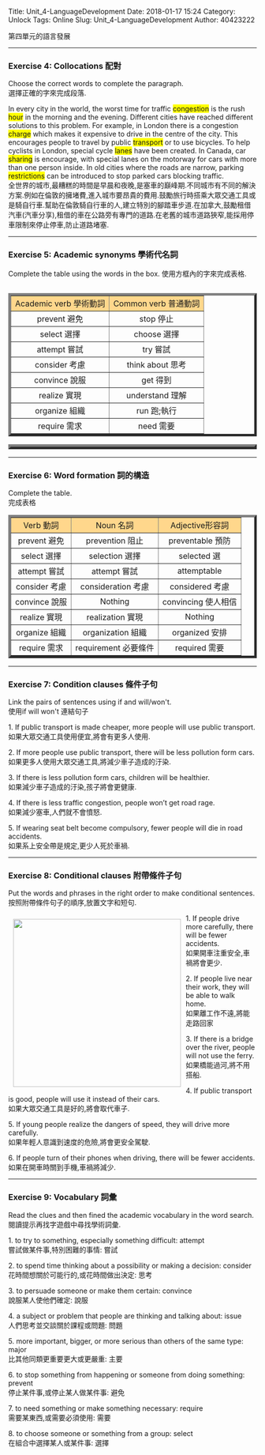 Title: Unit_4-LanguageDevelopment
Date: 2018-01-17 15:24
Category: Unlock
Tags: Online
Slug: Unit_4-LanguageDevelopment
Author: 40423222

第四單元的語言發展

<!-- PELICAN_END_SUMMARY -->
<!-- 第四單元的語言發展 -->
<hr>

### Exercise 4: Collocations 配對
Choose the correct words to complete the paragraph.<br>
選擇正確的字來完成段落.
<p>
In every city in the world, the worst time for traffic <span style="background-color: #ffff00">congestion</span> is the rush <span style="background-color: #ffff00">hour</span> in the morning and the evening. Different cities have reached different solutions to this problem. For example, in London there is a congestion <span style="background-color: #ffff00">charge</span> which makes it expensive to drive in the centre of the city. This encourages people to travel by public <span style="background-color: #ffff00">transport</span> or to use bicycles. To help cyclists in London, special cycle <span style="background-color: #ffff00">lanes</span> have been created. In Canada, car <span style="background-color: #ffff00">sharing</span> is encourage, with special lanes on the motorway for cars with more than one person inside. In old cities where the roads are narrow, parking <span style="background-color: #ffff00">restrictions</span> can be introduced to stop parked cars blocking traffic.<br>
全世界的城市,最糟糕的時間是早晨和夜晚,是塞車的巔峰期.不同城市有不同的解決方案.例如在倫敦的擁堵費,進入城市要昂貴的費用.鼓勵旅行時搭乘大眾交通工具或是騎自行車.幫助在倫敦騎自行車的人,建立特別的腳踏車步道.在加拿大,鼓勵租借汽車(汽車分享),租借的車在公路旁有專門的道路.在老舊的城市道路狹窄,能採用停車限制來停止停車,防止道路堵塞.

<hr>

### Exercise 5: Academic synonyms 學術代名詞
Complete the table using the words in the box.
使用方框內的字來完成表格.
<p>
<table border="5" width="70%" align="left">
<td style="text-align:center" bgcolor='#FFD78C'>Academic verb 學術動詞</td>
<td style="text-align:center" bgcolor='#FFD78C'>Common verb 普通動詞</td>
<tr>
<td style="text-align:center">prevent 避免</td>
<td style="text-align:center">stop 停止</td>
<tr>
<td style="text-align:center">select 選擇</td>
<td style="text-align:center">choose 選擇</td>
<tr>
<td style="text-align:center">attempt 嘗試</td>
<td style="text-align:center">try 嘗試</td>
<tr>
<td style="text-align:center">consider 考慮</td>
<td style="text-align:center">think about 思考</td>
<tr>
<td style="text-align:center">convince 說服</td>
<td style="text-align:center">get 得到</td>
<tr>
<td style="text-align:center">realize 實現</td>
<td style="text-align:center">understand 理解</td>
<tr>
<td style="text-align:center">organize 組織</td>
<td style="text-align:center">run 跑;執行</td>
<tr>
<td style="text-align:center">require 需求</td>
<td style="text-align:center">need 需要</td>
</table>
<!-- 防止表格把文字給覆蓋 -->
<table border="5" width="100%" align="center">
</table>

<hr>

### Exercise 6: Word formation 詞的構造
Complete the table.<br>
完成表格
<p>
<table border="5" width="90%" align="center">
<tr>
<td style="text-align:center" bgcolor='#FFD78C'>Verb 動詞</td>
<td style="text-align:center" bgcolor='#FFD78C'>Noun 名詞</td>
<td style="text-align:center" bgcolor='#FFD78C'>Adjective形容詞</td>
<tr>
<td style="text-align:center">prevent 避免</td>
<td style="text-align:center">prevention 阻止</td>
<td style="text-align:center">preventable 預防</td>
<tr>
<td style="text-align:center">select 選擇</td>
<td style="text-align:center">selection 選擇</td>
<td style="text-align:center">selected 選</td>
<tr>
<td style="text-align:center">attempt 嘗試</td>
<td style="text-align:center">attempt 嘗試</td>
<td style="text-align:center">attemptable</td>
<tr>
<td style="text-align:center">consider 考慮</td>
<td style="text-align:center">consideration 考慮</td>
<td style="text-align:center">considered 考慮</td>
<tr>
<td style="text-align:center">convince 說服</td>
<td style="text-align:center">Nothing</td>
<td style="text-align:center">convincing 使人相信</td>
<tr>
<td style="text-align:center">realize 實現</td>
<td style="text-align:center">realization 實現</td>
<td style="text-align:center">Nothing</td>
<tr>
<td style="text-align:center">organize 組織</td>
<td style="text-align:center">organization 組織</td>
<td style="text-align:center">organized 安排</td>
<tr>
<td style="text-align:center">require 需求</td>
<td style="text-align:center">requirement 必要條件</td>
<td style="text-align:center">required 需要</td>
</table>

<hr>

### Exercise 7: Condition clauses 條件子句
Link the pairs of sentences using if and will/won't.<br>
使用if will won't 連結句子
<p>
1. If public transport is made cheaper, more people will use public transport.<br>
如果大眾交通工具使用便宜,將會有更多人使用.
<p>
2. If more people use public transport, there will be less pollution form cars.<br>
如果更多人使用大眾交通工具,將減少車子造成的汙染.
<p>
3. If there is less pollution form cars, children will be healthier.<br>
如果減少車子造成的汙染,孩子將會更健康.
<p>
4. If there is less traffic congestion, people won’t get road rage.<br>
如果減少塞車,人們就不會憤怒.
<p>
5. If wearing seat belt become compulsory, fewer people will die in road accidents.<br>
如果系上安全帶是規定,更少人死於車禍.

<hr>

### Exercise 8: Conditional clauses 附帶條件子句
Put the words and phrases in the right order to make conditional sentences.<br>
按照附帶條件句子的順序,放置文字和短句.
<p>
<img src="./../data/Unit 4/Online/2.Language development/train.png" width="340" align="left" hspace='10' vspace='10'>
<p>
1. If people drive more carefully, there will be fewer accidents.<br>
如果開車注重安全,車禍將會更少.
<p>
2. If people live near their work, they will be able to walk home.<br>
如果離工作不遠,將能走路回家
<p>
3. If there is a bridge over the river, people will not use the ferry.<br>
如果橋能過河,將不用搭船.
<p>
4. If public transport is good, people will use it instead of their cars.<br>
如果大眾交通工具是好的,將會取代車子.
<p>
5. If young people realize the dangers of speed, they will drive more carefully.<br>
如果年輕人意識到速度的危險,將會更安全駕駛.
<p>
6. If people turn of their phones when driving, there will be fewer accidents.<br>
如果在開車時關到手機,車禍將減少.

<hr>

### Exercise 9: Vocabulary 詞彙
Read the clues and then fined the academic vocabulary in the word search.<br>
閱讀提示再找字遊戲中尋找學術詞彙.
<p>
1. to try to something, especially something difficult: attempt<br>
嘗試做某件事,特別困難的事情: 嘗試
<p>
2. to spend time thinking about a possibility or making a decision: consider<br>
花時間想關於可能行的,或花時間做出決定: 思考
<p>
3. to persuade someone or make them certain: convince<br>
說服某人使他們確定: 說服
<p>
4. a subject or problem that people are thinking and talking about: issue<br>
人們思考並交談關於課程或問題: 問題
<p>
5. more important, bigger, or more serious than others of the same type: major<br>
比其他同類更重要更大或更嚴重: 主要
<p>
6. to stop something from happening or someone from doing something: prevent<br>
停止某件事,或停止某人做某件事: 避免
<p>
7. to need something or make something necessary: require<br>
需要某東西,或需要必須使用: 需要
<p>
8. to choose someone or something from a group: select<br>
在組合中選擇某人或某件事: 選擇
